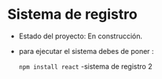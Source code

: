 <h1>Sistema de registro</h1>

- Estado del proyecto: En construcción.
- para ejecutar el sistema debes de poner :

  ```npm install react```
-sistema de registro 2
